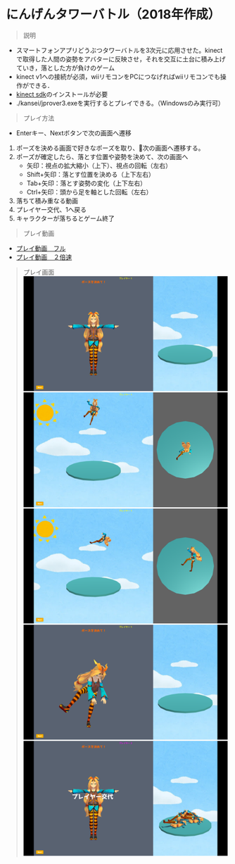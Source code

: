 # にんげんタワーバトル（2018年作成）

>説明
- スマートフォンアプリどうぶつタワーバトルを3次元に応用させた。kinectで取得した人間の姿勢をアバターに反映させ，それを交互に土台に積み上げていき，落とした方が負けのゲーム
- kinect v1への接続が必須，wiiリモコンをPCにつなげればwiiリモコンでも操作ができる．
- [kinect sdk](https://www.microsoft.com/en-us/download/details.aspx?id=40278)のインストールが必要
- ./kansei/jprover3.exeを実行するとプレイできる。（Windowsのみ実行可）
>プレイ方法
- Enterキー、Nextボタンで次の画面へ遷移
1. ポーズを決める画面で好きなポーズを取り、次の画面へ遷移する。
2. ポーズが確定したら、落とす位置や姿勢を決めて、次の画面へ
   - 矢印：視点の拡大縮小（上下）、視点の回転（左右）
   - Shift+矢印：落とす位置を決める（上下左右）
   - Tab+矢印：落とす姿勢の変化（上下左右）
   - Ctrl+矢印：頭から足を軸とした回転（左右）
3. 落ちて積み重なる動画
4. プレイヤー交代、1へ戻る
5. キャラクターが落ちるとゲーム終了
>プレイ動画
- [プレイ動画　フル](https://youtu.be/TM5SaHDHFiA)
- [プレイ動画　２倍速](https://youtu.be/znHujR9IjLQ)
>プレイ画面
![](report/images/game1.png)
![](report/images/game2.png)
![](report/images/game3.png)
![](report/images/game4.png)
![](report/images/game5.png)
